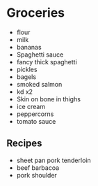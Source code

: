 # Groceries

- flour
- milk
- bananas
- Spaghetti sauce
- fancy thick spaghetti
- pickles
- bagels
- smoked salmon
- kd x2
- Skin on bone in thighs
- ice cream
- peppercorns
- tomato sauce

## Recipes

- sheet pan pork tenderloin
- beef barbacoa
- pork shoulder
